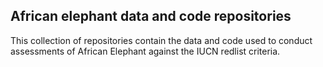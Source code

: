 ## African elephant data and code repositories

This collection of repositories contain the data and code used to conduct assessments of African Elephant against the IUCN redlist criteria.
